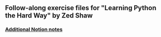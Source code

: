 
## Follow-along exercise files for "Learning Python the Hard Way" by Zed Shaw

### [Additional Notion notes](https://ninth-technician-87a.notion.site/Learn-Python-the-Hard-way-9d667a33c95a44cf9cf6a4afb0725b2f)
